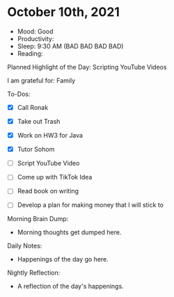 # October 10th, 2021

- Mood: Good
- Productivity: 
- Sleep: 9:30 AM (BAD BAD BAD BAD)
- Reading: 

Planned Highlight of the Day: Scripting YouTube Videos

I am grateful for: Family

To-Dos:
- [x] Call Ronak
- [x] Take out Trash
- [x] Work on HW3 for Java
- [x] Tutor Sohom
- [ ] Script YouTube Video
- [ ] Come up with TikTok Idea
- [ ] Read book on writing
- [ ] Develop a plan for making money that I will stick to


Morning Brain Dump:
- Morning thoughts get dumped here.

Daily Notes:
- Happenings of the day go here.


Nightly Reflection: 
- A reflection of the day's happenings.





